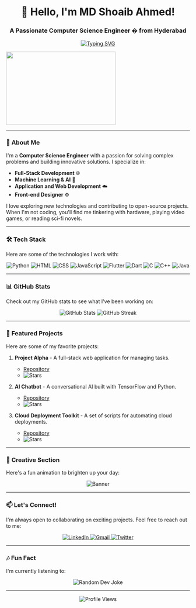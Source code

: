 <h1 align="center">👋 Hello, I'm MD Shoaib Ahmed!</h1>
<h3 align="center">A Passionate Computer Science Engineer � from Hyderabad</h3>

<p align="center">
  <a href="https://github.com/XSHOAIB">
    <img src="https://readme-typing-svg.demolab.com?font=Fira+Code&pause=1000&color=00FF00&width=435&lines=Welcome+to+my+GitHub+ki+Duniya!;Exploring+the+world+of+code+%F0%9F%9A%80;Let's+build+something+awesome+%F0%9F%92%BB" alt="Typing SVG" />
  </a>
</p>
<img src="[https://your-gif-url.com/yourgif.gif](https://qph.cf2.quoracdn.net/main-qimg-80ba77c342ac34a32b78ee46cf49b94a)" width="300" height="200" />

---

### 🚀 **About Me**
I'm a **Computer Science Engineer** with a passion for solving complex problems and building innovative solutions. I specialize in:
- **Full-Stack Development** 🌐
- **Machine Learning & AI** 🤖
- **Application and Web Development** ☁️
- **Front-end Designer** ⚙️

I love exploring new technologies and contributing to open-source projects. When I'm not coding, you'll find me tinkering with hardware, playing video games, or reading sci-fi novels.

---

### 🛠️ **Tech Stack**
Here are some of the technologies I work with:

<p align="center">
  <img src="https://img.shields.io/badge/Python-3776AB?style=for-the-badge&logo=python&logoColor=white" alt="Python" />
<img src="https://img.shields.io/badge/HTML-E34F26?style=for-the-badge&logo=html5&logoColor=white" alt="HTML" />
<img src="https://img.shields.io/badge/CSS-1572B6?style=for-the-badge&logo=css3&logoColor=white" alt="CSS" />
<img src="https://img.shields.io/badge/JavaScript-F7DF1E?style=for-the-badge&logo=javascript&logoColor=black" alt="JavaScript" />
<img src="https://img.shields.io/badge/Flutter-02569B?style=for-the-badge&logo=flutter&logoColor=white" alt="Flutter" />
<img src="https://img.shields.io/badge/Dart-0175C2?style=for-the-badge&logo=dart&logoColor=white" alt="Dart" />
<img src="https://img.shields.io/badge/C-A8B9CC?style=for-the-badge&logo=c&logoColor=white" alt="C" />
<img src="https://img.shields.io/badge/C++-00599C?style=for-the-badge&logo=c%2B%2B&logoColor=white" alt="C++" />
<img src="https://img.shields.io/badge/Java-007396?style=for-the-badge&logo=java&logoColor=white" alt="Java" />
</p>

---

### 📊 **GitHub Stats**
Check out my GitHub stats to see what I've been working on:

<p align="center">
  <img src="https://github-readme-stats.vercel.app/api?username=XSHOAIB&show_icons=true&theme=radical" alt="GitHub Stats" />
  <img src="https://github-readme-streak-stats.herokuapp.com/?user=XSHOAIB&theme=radical" alt="GitHub Streak" />
</p>

---

### 🌟 **Featured Projects**
Here are some of my favorite projects:

1. **Project Alpha** - A full-stack web application for managing tasks.
   - [Repository](https://github.com/[YourUsername]/project-alpha)
   - ![Stars](https://img.shields.io/github/stars/[YourUsername]/project-alpha?style=flat-square)

2. **AI Chatbot** - A conversational AI built with TensorFlow and Python.
   - [Repository](https://github.com/[YourUsername]/ai-chatbot)
   - ![Stars](https://img.shields.io/github/stars/[YourUsername]/ai-chatbot?style=flat-square)

3. **Cloud Deployment Toolkit** - A set of scripts for automating cloud deployments.
   - [Repository](https://github.com/[YourUsername]/cloud-toolkit)
   - ![Stars](https://img.shields.io/github/stars/[YourUsername]/cloud-toolkit?style=flat-square)

---

### 🎨 **Creative Section**
Here's a fun animation to brighten up your day:

<p align="center">
  <img src="https://raw.githubusercontent.com/sagar-viradiya/sagar-viradiya/master/resources/banner.png" alt="Banner" />
</p>

---

### 📫 **Let's Connect!**
I'm always open to collaborating on exciting projects. Feel free to reach out to me:

<p align="center">
  <a href="https://linkedin.com/in/[YourUsername]">
    <img src="https://img.shields.io/badge/LinkedIn-0077B5?style=for-the-badge&logo=linkedin&logoColor=white" alt="LinkedIn" />
  </a>
  <a href="mailto:hashtagshoaib@gmail.com">
    <img src="https://img.shields.io/badge/Gmail-D14836?style=for-the-badge&logo=gmail&logoColor=white" alt="Gmail" />
  </a>
  <a href="https://twitter.com/[YourUsername]">
    <img src="https://img.shields.io/badge/Twitter-1DA1F2?style=for-the-badge&logo=twitter&logoColor=white" alt="Twitter" />
  </a>
</p>

---

### 🎶 **Fun Fact**
I'm currently listening to:

<p align="center">
  <img src="https://readme-jokes.vercel.app/api" alt="Random Dev Joke" />
</p>

---

<p align="center">
  <img src="https://komarev.com/ghpvc/?username=XSHOAIB&color=blue&style=flat-square" alt="Profile Views" />
</p>
